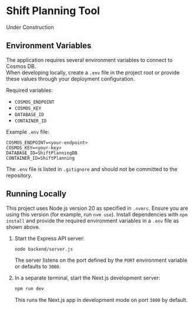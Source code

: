 # Shift Planning Tool

Under Construction

## Environment Variables

The application requires several environment variables to connect to Cosmos DB.  
When developing locally, create a `.env` file in the project root or provide
these values through your deployment configuration.

Required variables:

- `COSMOS_ENDPOINT`
- `COSMOS_KEY`
- `DATABASE_ID`
- `CONTAINER_ID`

Example `.env` file:

```
COSMOS_ENDPOINT=<your-endpoint>
COSMOS_KEY=<your-key>
DATABASE_ID=ShiftPlanningDB
CONTAINER_ID=ShiftPlanning
```

The `.env` file is listed in `.gitignore` and should not be committed to the
repository.

## Running Locally

This project uses Node.js version 20 as specified in `.nvmrc`. Ensure you are
using this version (for example, run `nvm use`). Install dependencies with
`npm install` and provide the required environment variables in a `.env` file as
shown above.

1. Start the Express API server:

   ```bash
   node backend/server.js
   ```

   The server listens on the port defined by the `PORT` environment variable or
   defaults to `3000`.

2. In a separate terminal, start the Next.js development server:

   ```bash
   npm run dev
   ```

   This runs the Next.js app in development mode on port `3000` by default.
